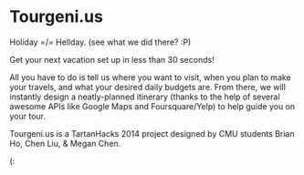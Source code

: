 Tourgeni.us
================
Holiday =/= Hellday. (see what we did there? :P)

Get your next vacation set up in less than 30 seconds!

All you have to do is tell us where you want to visit, when you plan to make your travels, and what your desired daily budgets are. From there, we will instantly design a neatly-planned itinerary (thanks to the help of several awesome APIs like Google Maps and Foursquare/Yelp) to help guide you on your tour.

Tourgeni.us is a TartanHacks 2014 project designed by CMU students Brian Ho, Chen Liu, & Megan Chen.

(:
